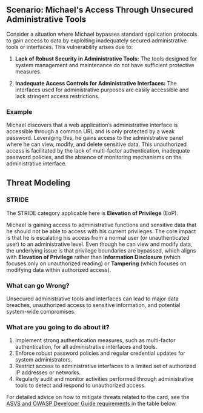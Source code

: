 ## Scenario: Michael's Access Through Unsecured Administrative Tools

Consider a situation where Michael bypasses standard application protocols to gain access to data by exploiting inadequately secured administrative tools or interfaces. This vulnerability arises due to:

1. **Lack of Robust Security in Administrative Tools:** The tools designed for system management and maintenance do not have sufficient protective measures.

2. **Inadequate Access Controls for Administrative Interfaces:** The interfaces used for administrative purposes are easily accessible and lack stringent access restrictions.

### Example

Michael discovers that a web application’s administrative interface is accessible through a common URL and is only protected by a weak password. Leveraging this, he gains access to the administrative panel where he can view, modify, and delete sensitive data. This unauthorized access is facilitated by the lack of multi-factor authentication, inadequate password policies, and the absence of monitoring mechanisms on the administrative interface.

## Threat Modeling

### STRIDE

The STRIDE category applicable here is **Elevation of Privilege** (EoP).

Michael is gaining access to administrative functions and sensitive data that he should not be able to access with his current privileges.
The core impact is that he is escalating his access from a normal user (or unauthenticated user) to an administrative level.
Even though he can view and modify data, the underlying issue is that privilege boundaries are bypassed, which aligns with **Elevation of Privilege** rather than **Information Disclosure** (which focuses only on unauthorized reading) or **Tampering** (which focuses on modifying data within authorized access).

### What can go Wrong?

Unsecured administrative tools and interfaces can lead to major data breaches, unauthorized access to sensitive information, and potential system-wide compromises.

### What are you going to do about it?

1. Implement strong authentication measures, such as multi-factor authentication, for all administrative interfaces and tools.
2. Enforce robust password policies and regular credential updates for system administrators.
3. Restrict access to administrative interfaces to a limited set of authorized IP addresses or networks.
4. Regularly audit and monitor activities performed through administrative tools to detect and respond to unauthorized access.

For detailed advice on how to mitigate threats related to the card, see the [ASVS and OWASP Developer Guide requirements ](#mapping 'ASVS and OWASP Developer Guide requirements [internal]') in the table below.
